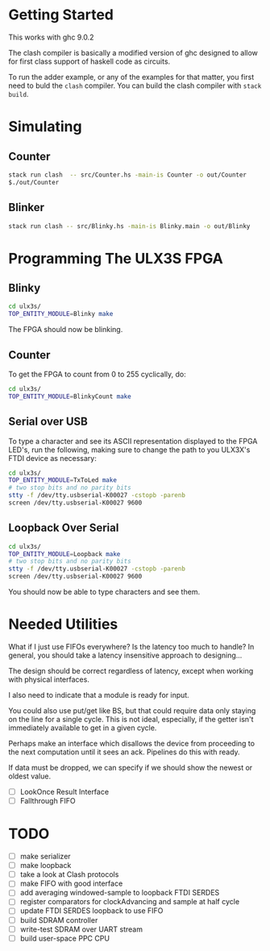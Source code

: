 <!-- omit in toc -->
# Getting Started
This works with ghc 9.0.2

The clash compiler is basically a modified version of ghc designed to allow for first class support of haskell code as circuits.

To run the adder example, or any of the examples for that matter, you first need to buld the ``clash`` compiler. You can build the clash compiler with ``stack build``.

# Simulating
## Counter
```bash
stack run clash  -- src/Counter.hs -main-is Counter -o out/Counter
$./out/Counter
```

## Blinker
```bash
stack run clash -- src/Blinky.hs -main-is Blinky.main -o out/Blinky
```

# Programming The ULX3S FPGA

## Blinky

```bash
cd ulx3s/
TOP_ENTITY_MODULE=Blinky make
```

The FPGA should now be blinking.

## Counter
To get the FPGA to count from 0 to 255 cyclically, do:

```bash
cd ulx3s/
TOP_ENTITY_MODULE=BlinkyCount make
```

## Serial over USB
To type a character and see its ASCII representation displayed
to the FPGA LED's, run the following, making sure to change
the path to you ULX3X's FTDI device as necessary:

```bash
cd ulx3s/
TOP_ENTITY_MODULE=TxToLed make
# two stop bits and no parity bits
stty -f /dev/tty.usbserial-K00027 -cstopb -parenb
screen /dev/tty.usbserial-K00027 9600
```

## Loopback Over Serial
```bash
cd ulx3s/
TOP_ENTITY_MODULE=Loopback make
# two stop bits and no parity bits
stty -f /dev/tty.usbserial-K00027 -cstopb -parenb
screen /dev/tty.usbserial-K00027 9600
```

You should now be able to type characters and see them.


# Needed Utilities
What if I just use FIFOs everywhere? Is the latency too much to handle?
In general, you should take a latency insensitive approach to designing...

The design should be correct regardless of latency, except when
working with physical interfaces.

I also need to indicate that a module is ready for input.

You could also use put/get like BS, but that could require data only
staying on the line for a single cycle. This is not ideal, especially, if
the getter isn't immediately available to get in a given cycle.

Perhaps make an interface which disallows the device from proceeding to the next
computation until it sees an ack. Pipelines do this with ready.

If data must be dropped, we can specify if we should show the newest
or oldest value.

 - [ ] LookOnce Result Interface
 - [ ] Fallthrough FIFO

# TODO
 - [ ] make serializer
 - [ ] make loopback
 - [ ] take a look at Clash protocols
 - [ ] make FIFO with good interface
 - [ ] add averaging windowed-sample to loopback FTDI SERDES
 - [ ] register comparators for clockAdvancing and 
       sample at half cycle
 - [ ] update FTDI SERDES loopback to use FIFO
 - [ ] build SDRAM controller
 - [ ] write-test SDRAM over UART stream
 - [ ] build user-space PPC CPU